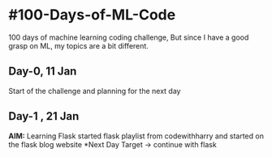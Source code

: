 # #100-Days-of-ML-Code
100 days of machine learning coding challenge, But since I have a good grasp on ML, my topics are a bit different. 

## Day-0, 11 Jan 
Start of the challenge and planning for the next day

## Day-1 , 21 Jan 
**AIM:** Learning Flask
started flask playlist from codewithharry and started on the flask blog website
*Next Day Target -> continue with flask


